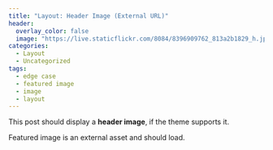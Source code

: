 ```yaml
---
title: "Layout: Header Image (External URL)"
header:
  overlay_color: false
  image: "https://live.staticflickr.com/8084/8396909762_813a2b1829_h.jpg"
categories:
  - Layout
  - Uncategorized
tags:
  - edge case
  - featured image
  - image
  - layout
---
```


This post should display a **header image**, if the theme supports it.

Featured image is an external asset and should load.
